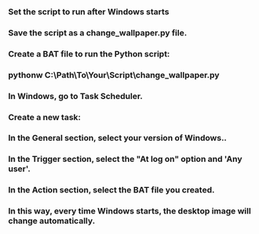 <h3>Set the script to run after Windows starts</h3>

<h3>Save the script as a change_wallpaper.py file.</h3>
<h3>Create a BAT file to run the Python script:</h3>

 <h3>pythonw C:\Path\To\Your\Script\change_wallpaper.py</h3>

 <h3>In Windows, go to Task Scheduler.</h3>
 <h3>Create a new task:</h3>
 <h3>In the General section, select your version of Windows..</h3>
 <h3>In the Trigger section, select the "At log on" option and 'Any user'.</h3>
 <h3>In the Action section, select the BAT file you created.</h3>

<h3>In this way, every time Windows starts, the desktop image will change automatically.</h3>
